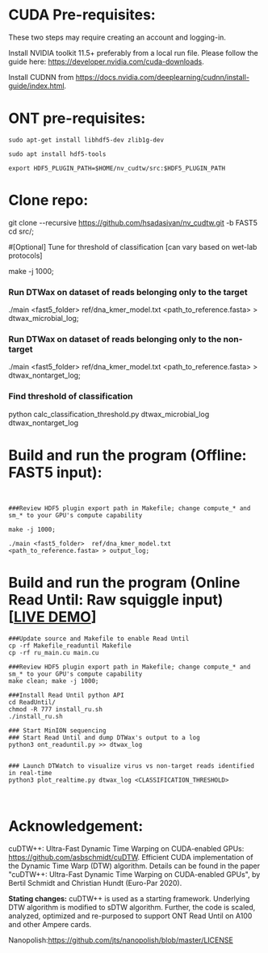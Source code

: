 # CUDA Pre-requisites:
These two steps may require creating an account and logging-in.

Install NVIDIA toolkit 11.5+ preferably from a local run file. Please follow the guide here: https://developer.nvidia.com/cuda-downloads.

Install CUDNN from https://docs.nvidia.com/deeplearning/cudnn/install-guide/index.html.

# ONT pre-requisites:
```
sudo apt-get install libhdf5-dev zlib1g-dev

sudo apt install hdf5-tools

export HDF5_PLUGIN_PATH=$HOME/nv_cudtw/src:$HDF5_PLUGIN_PATH
```

# Clone repo:
git clone --recursive https://github.com/hsadasivan/nv_cudtw.git -b FAST5
cd src/;

#[Optional] Tune for threshold of classification [can vary based on wet-lab protocols]

make -j 1000;

### Run DTWax on dataset of reads belonging only to the target
./main <fast5_folder>  ref/dna_kmer_model.txt <path_to_reference.fasta> > dtwax_microbial_log;

### Run DTWax on dataset of reads belonging only to the non-target
./main <fast5_folder>  ref/dna_kmer_model.txt <path_to_reference.fasta> > dtwax_nontarget_log;

### Find threshold of classification
python calc_classification_threshold.py dtwax_microbial_log dtwax_nontarget_log

# Build and run the program (Offline: FAST5 input):
```


###Review HDF5 plugin export path in Makefile; change compute_* and sm_* to your GPU's compute capability

make -j 1000;

./main <fast5_folder>  ref/dna_kmer_model.txt <path_to_reference.fasta> > output_log;
```
# Build and run the program (Online Read Until: Raw squiggle input) [[LIVE DEMO](https://youtu.be/E5XDGLGTH-M)]
```
###Update source and Makefile to enable Read Until
cp -rf Makefile_readuntil Makefile
cp -rf ru_main.cu main.cu

###Review HDF5 plugin export path in Makefile; change compute_* and sm_* to your GPU's compute capability
make clean; make -j 1000;

###Install Read Until python API
cd ReadUntil/
chmod -R 777 install_ru.sh
./install_ru.sh

### Start MinION sequencing
### Start Read Until and dump DTWax's output to a log
python3 ont_readuntil.py >> dtwax_log


### Launch DTWatch to visualize virus vs non-target reads identified in real-time
python3 plot_realtime.py dtwax_log <CLASSIFICATION_THRESHOLD>



```
# Acknowledgement:
cuDTW++: Ultra-Fast Dynamic Time Warping on CUDA-enabled GPUs: https://github.com/asbschmidt/cuDTW.
Efficient CUDA implementation of the Dynamic Time Warp (DTW) algorithm. Details can be found in the paper "cuDTW++: Ultra-Fast Dynamic Time Warping on CUDA-enabled GPUs", by Bertil Schmidt and Christian Hundt (Euro-Par 2020).

**Stating changes:** cuDTW++ is used as a starting framework. Underlying DTW algorithm is modified to sDTW algorithm. Further, the code is scaled, analyzed, optimized and re-purposed to support ONT Read Until on A100 and other Ampere cards.

Nanopolish:https://github.com/jts/nanopolish/blob/master/LICENSE


